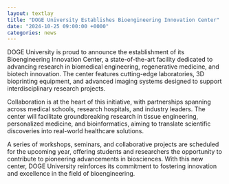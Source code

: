 ```yaml
---
layout: textlay
title: "DOGE University Establishes Bioengineering Innovation Center"
date: "2024-10-25 09:00:00 +0000"
categories: news
---
```


DOGE University is proud to announce the establishment of its Bioengineering Innovation Center, a state-of-the-art facility dedicated to advancing research in biomedical engineering, regenerative medicine, and biotech innovation. The center features cutting-edge laboratories, 3D bioprinting equipment, and advanced imaging systems designed to support interdisciplinary research projects.

Collaboration is at the heart of this initiative, with partnerships spanning across medical schools, research hospitals, and industry leaders. The center will facilitate groundbreaking research in tissue engineering, personalized medicine, and bioinformatics, aiming to translate scientific discoveries into real-world healthcare solutions.

A series of workshops, seminars, and collaborative projects are scheduled for the upcoming year, offering students and researchers the opportunity to contribute to pioneering advancements in biosciences. With this new center, DOGE University reinforces its commitment to fostering innovation and excellence in the field of bioengineering. 